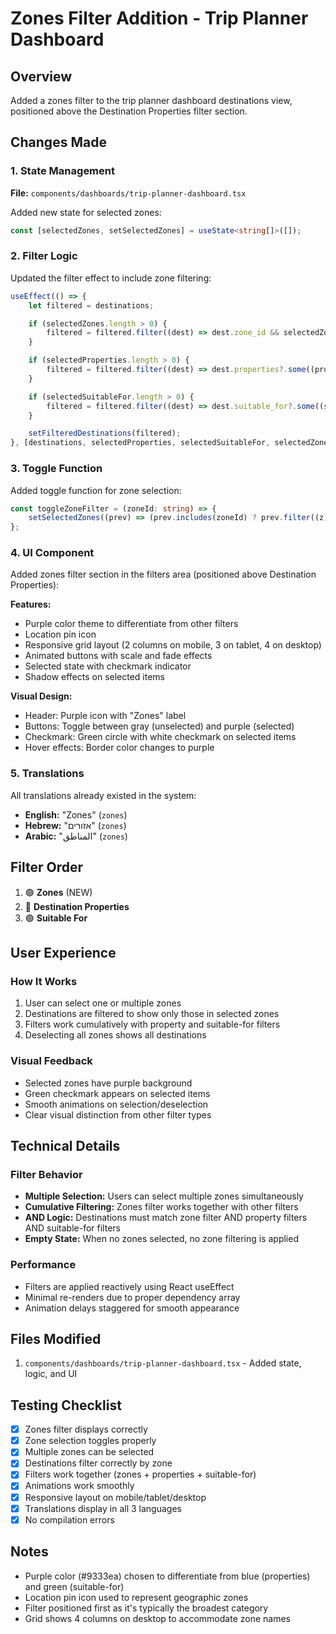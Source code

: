 # Zones Filter Addition - Trip Planner Dashboard

## Overview

Added a zones filter to the trip planner dashboard destinations view, positioned above the Destination Properties filter section.

## Changes Made

### 1. State Management

**File:** `components/dashboards/trip-planner-dashboard.tsx`

Added new state for selected zones:

```typescript
const [selectedZones, setSelectedZones] = useState<string[]>([]);
```

### 2. Filter Logic

Updated the filter effect to include zone filtering:

```typescript
useEffect(() => {
    let filtered = destinations;

    if (selectedZones.length > 0) {
        filtered = filtered.filter((dest) => dest.zone_id && selectedZones.includes(dest.zone_id));
    }

    if (selectedProperties.length > 0) {
        filtered = filtered.filter((dest) => dest.properties?.some((prop) => selectedProperties.includes(prop)) ?? false);
    }

    if (selectedSuitableFor.length > 0) {
        filtered = filtered.filter((dest) => dest.suitable_for?.some((suitable) => selectedSuitableFor.includes(suitable)) ?? false);
    }

    setFilteredDestinations(filtered);
}, [destinations, selectedProperties, selectedSuitableFor, selectedZones]);
```

### 3. Toggle Function

Added toggle function for zone selection:

```typescript
const toggleZoneFilter = (zoneId: string) => {
    setSelectedZones((prev) => (prev.includes(zoneId) ? prev.filter((z) => z !== zoneId) : [...prev, zoneId]));
};
```

### 4. UI Component

Added zones filter section in the filters area (positioned above Destination Properties):

**Features:**

- Purple color theme to differentiate from other filters
- Location pin icon
- Responsive grid layout (2 columns on mobile, 3 on tablet, 4 on desktop)
- Animated buttons with scale and fade effects
- Selected state with checkmark indicator
- Shadow effects on selected items

**Visual Design:**

- Header: Purple icon with "Zones" label
- Buttons: Toggle between gray (unselected) and purple (selected)
- Checkmark: Green circle with white checkmark on selected items
- Hover effects: Border color changes to purple

### 5. Translations

All translations already existed in the system:

- **English:** "Zones" (`zones`)
- **Hebrew:** "אזורים" (`zones`)
- **Arabic:** "المناطق" (`zones`)

## Filter Order

1. 🟣 **Zones** (NEW)
2. 🔵 **Destination Properties**
3. 🟢 **Suitable For**

## User Experience

### How It Works

1. User can select one or multiple zones
2. Destinations are filtered to show only those in selected zones
3. Filters work cumulatively with property and suitable-for filters
4. Deselecting all zones shows all destinations

### Visual Feedback

- Selected zones have purple background
- Green checkmark appears on selected items
- Smooth animations on selection/deselection
- Clear visual distinction from other filter types

## Technical Details

### Filter Behavior

- **Multiple Selection:** Users can select multiple zones simultaneously
- **Cumulative Filtering:** Zones filter works together with other filters
- **AND Logic:** Destinations must match zone filter AND property filters AND suitable-for filters
- **Empty State:** When no zones selected, no zone filtering is applied

### Performance

- Filters are applied reactively using React useEffect
- Minimal re-renders due to proper dependency array
- Animation delays staggered for smooth appearance

## Files Modified

1. `components/dashboards/trip-planner-dashboard.tsx` - Added state, logic, and UI

## Testing Checklist

- [x] Zones filter displays correctly
- [x] Zone selection toggles properly
- [x] Multiple zones can be selected
- [x] Destinations filter correctly by zone
- [x] Filters work together (zones + properties + suitable-for)
- [x] Animations work smoothly
- [x] Responsive layout on mobile/tablet/desktop
- [x] Translations display in all 3 languages
- [x] No compilation errors

## Notes

- Purple color (#9333ea) chosen to differentiate from blue (properties) and green (suitable-for)
- Location pin icon used to represent geographic zones
- Filter positioned first as it's typically the broadest category
- Grid shows 4 columns on desktop to accommodate zone names
